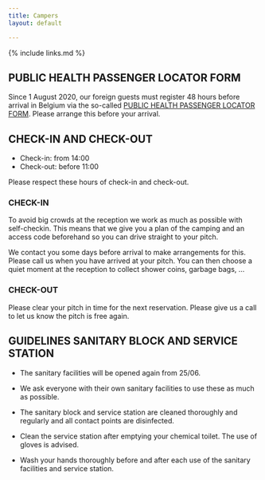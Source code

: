 ```yaml
---
title: Campers
layout: default

---
```


{% include links.md %}


## PUBLIC HEALTH PASSENGER LOCATOR FORM

Since 1 August 2020, our foreign guests must register 48 hours before arrival in Belgium via the so-called [PUBLIC HEALTH PASSENGER LOCATOR FORM](https://travel.info-coronavirus.be/public-health-passenger-locator-form). Please arrange this before your arrival.

## CHECK-IN AND CHECK-OUT

* Check-in: from 14:00
* Check-out: before 11:00

Please respect these hours of check-in and check-out.

### CHECK-IN

To avoid big crowds at the reception we work as much as possible with self-checkin.
This means that we give you a plan of the camping and an access code beforehand so
you can drive straight to your pitch.

We contact you some days before arrival to make arrangements for this.
Please call us when you have arrived at your pitch. You can then choose a quiet moment
at the reception to collect shower coins, garbage bags, ...

### CHECK-OUT

Please clear your pitch in time for the next reservation.
Please give us a call to let us know the pitch is free again.

## GUIDELINES SANITARY BLOCK AND SERVICE STATION

* The sanitary facilities will be opened again from 25/06. 

* We ask everyone with their own sanitary facilities to use these as much as possible.

* The sanitary block and service station are cleaned thoroughly and regularly
and all contact points are disinfected.

* Clean the service station after emptying your chemical toilet. The use of gloves is advised.

* Wash your hands thoroughly before and after each use of the sanitary facilities
and service station.
